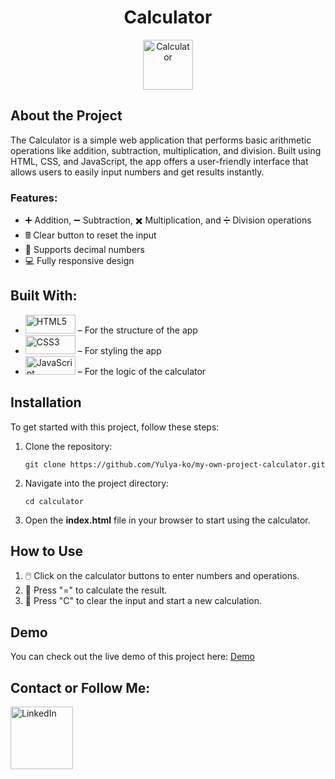 <h1 align="center">Calculator</h1>
<p align="center">
  <img src="https://img.icons8.com/ios/452/calculator.png" alt="Calculator" width="80" />
</p>

<h2>About the Project</h2>
<p>
  The Calculator is a simple web application that performs basic arithmetic operations like addition, subtraction, multiplication, and division. Built using HTML, CSS, and JavaScript, the app offers a user-friendly interface that allows users to easily input numbers and get results instantly.
</p>

<h3>Features:</h3>
<ul>
  <li>➕ Addition, ➖ Subtraction, ✖️ Multiplication, and ➗ Division operations</li>
  <li>🖩 Clear button to reset the input</li>
  <li>🔢 Supports decimal numbers</li>
  <li>💻 Fully responsive design</li>
</ul>

<h2>Built With:</h2>
<ul>
  <li><img src="https://img.shields.io/badge/HTML5-E34F26?style=flat-square&logo=html5&logoColor=white" alt="HTML5" width="80" height="30"/> – For the structure of the app</li>
  <li><img src="https://img.shields.io/badge/CSS3-1572B6?style=flat-square&logo=css3&logoColor=white" alt="CSS3" width="80" height="30"/> – For styling the app</li>
  <li><img src="https://img.shields.io/badge/JavaScript-F7DF1E?style=flat-square&logo=javascript&logoColor=black" alt="JavaScript" width="80" height="30"/> – For the logic of the calculator</li>
</ul>

<h2>Installation</h2>
<p>To get started with this project, follow these steps:</p>
<ol>
  <li>Clone the repository:</li>
  <pre><code>git clone https://github.com/Yulya-ko/my-own-project-calculator.git</code></pre>
  <li>Navigate into the project directory:</li>
  <pre><code>cd calculator</code></pre>
  <li>Open the <strong>index.html</strong> file in your browser to start using the calculator.</li>
</ol>

<h2>How to Use</h2>
<ol>
  <li>🖱️ Click on the calculator buttons to enter numbers and operations.</li>
  <li>🔢 Press "=" to calculate the result.</li>
  <li>🔄 Press "C" to clear the input and start a new calculation.</li>
</ol>

<h2>Demo</h2>
<p>You can check out the live demo of this project here: <a href="https://calculator-app-by-koshelieva.netlify.app" target="_blank">Demo</a></p>

<h2>Contact or Follow Me:</h2>
<p>
  <a href="https://www.linkedin.com/in/yuliia-koshelieva-2b280730b/" target="_blank">
    <img src="https://img.shields.io/badge/LinkedIn-0077B5?style=flat-square&logo=linkedin&logoColor=white" alt="LinkedIn" width="100" />
  </a>
</p>
